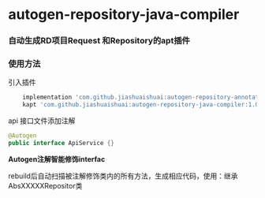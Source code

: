 # autogen-repository-java-compiler
### 自动生成RD项目Request 和Repository的apt插件
### 使用方法
引入插件

```groovy
    implementation 'com.github.jiashuaishuai:autogen-repository-annotation:1.0.1'
    kapt 'com.github.jiashuaishuai:autogen-repository-java-compiler:1.0.0'
```

api 接口文件添加注解

```java
@Autogen
public interface ApiService {}
```
**Autogen注解智能修饰interfac**

rebuild后自动扫描被注解修饰类内的所有方法，生成相应代码，使用：继承AbsXXXXXRepositor类


